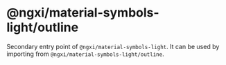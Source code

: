 # @ngxi/material-symbols-light/outline

Secondary entry point of `@ngxi/material-symbols-light`. It can be used by importing from `@ngxi/material-symbols-light/outline`.
